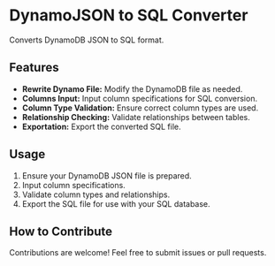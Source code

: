 # DynamoJSON to SQL Converter

Converts DynamoDB JSON to SQL format.

## Features

- **Rewrite Dynamo File:** Modify the DynamoDB file as needed.
- **Columns Input:** Input column specifications for SQL conversion.
- **Column Type Validation:** Ensure correct column types are used.
- **Relationship Checking:** Validate relationships between tables.
- **Exportation:** Export the converted SQL file.

## Usage

1. Ensure your DynamoDB JSON file is prepared.
2. Input column specifications.
3. Validate column types and relationships.
4. Export the SQL file for use with your SQL database.

## How to Contribute

Contributions are welcome! Feel free to submit issues or pull requests.

